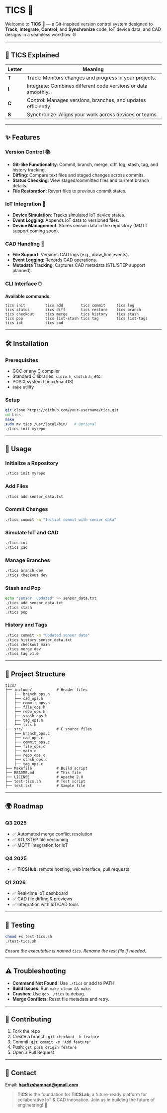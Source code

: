 # TICS 🚀

Welcome to **TICS** 🎉 — a Git-inspired version control system designed to **Track**, **Integrate**, **Control**, and **Synchronize** code, IoT device data, and CAD designs in a seamless workflow. 🌐

---

## 🔢 TICS Explained

| **Letter** | **Meaning**                                                   |
| ---------- | ------------------------------------------------------------- |
| **T**      | Track: Monitors changes and progress in your projects.        |
| **I**      | Integrate: Combines different code versions or data smoothly. |
| **C**      | Control: Manages versions, branches, and updates efficiently. |
| **S**      | Synchronize: Aligns your work across devices or teams.        |

---

## ✨ Features

### Version Control 📚

* **Git-like Functionality**: Commit, branch, merge, diff, log, stash, tag, and history tracking.
* **Diffing**: Compare text files and staged changes across commits.
* **Status Checking**: View staged/committed files and current branch details.
* **File Restoration**: Revert files to previous commit states.

### IoT Integration 🛁

* **Device Simulation**: Tracks simulated IoT device states.
* **Event Logging**: Appends IoT data to versioned files.
* **Device Management**: Stores sensor data in the repository (MQTT support coming soon).

### CAD Handling 🎨

* **File Support**: Versions CAD logs (e.g., draw\_line events).
* **Event Logging**: Records CAD operations.
* **Metadata Tracking**: Captures CAD metadata (STL/STEP support planned).

### CLI Interface 🖱️

**Available commands:**

```
tics init         tics add        tics commit     tics log
tics status       tics diff       tics restore    tics branch
tics checkout     tics merge      tics history    tics stash
tics pop          tics list-stash tics tag        tics list-tags
tics iot          tics cad
```

---

## 🛠️ Installation

### Prerequisites

* GCC or any C compiler
* Standard C libraries: `stdio.h`, `stdlib.h`, etc.
* POSIX system (Linux/macOS)
* `make` utility

### Setup

```bash
git clone https://github.com/your-username/tics.git
cd tics
make
sudo mv tics /usr/local/bin/   # Optional
./tics init myrepo
```

---

## 🚀 Usage

### Initialize a Repository

```bash
./tics init myrepo
```

### Add Files

```bash
./tics add sensor_data.txt
```

### Commit Changes

```bash
./tics commit -m "Initial commit with sensor data"
```

### Simulate IoT and CAD

```bash
./tics iot
./tics cad
```

### Manage Branches

```bash
./tics branch dev
./tics checkout dev
```

### Stash and Pop

```bash
echo "sensor: updated" >> sensor_data.txt
./tics add sensor_data.txt
./tics stash
./tics pop
```

### History and Tags

```bash
./tics commit -m "Updated sensor data"
./tics history sensor_data.txt
./tics checkout main
./tics merge dev
./tics tag v1.0
```

---

## 📂 Project Structure

```
tics/
├── include/           # Header files
│   ├── branch_ops.h
│   ├── cad_ops.h
│   ├── commit_ops.h
│   ├── file_ops.h
│   ├── repo_ops.h
│   ├── stash_ops.h
│   ├── tag_ops.h
│   └── tics.h
├── src/               # C source files
│   ├── branch_ops.c
│   ├── cad_ops.c
│   ├── commit_ops.c
│   ├── file_ops.c
│   ├── main.c
│   ├── repo_ops.c
│   ├── stash_ops.c
│   ├── tag_ops.c
├── Makefile           # Build script
├── README.md          # This file
├── LICENSE            # Apache 2.0
├── test-tics.sh       # Test script
├── test.txt           # Sample file
```

---

## 🌍 Roadmap

### Q3 2025

* ✅ Automated merge conflict resolution
* ✅ STL/STEP file versioning
* ✅ MQTT integration for IoT

### Q4 2025

* ✅ **TICSHub**: remote hosting, web interface, pull requests

### Q1 2026

* ✅ Real-time IoT dashboard
* ✅ CAD file diffing & previews
* ✅ Integration with IoT/CAD tools

---

## 🧪 Testing

```bash
chmod +x test-tics.sh
./test-tics.sh
```

*Ensure the executable is named `tics`. Rename the test file if needed.*

---

## ⚠️ Troubleshooting

* **Command Not Found**: Use `./tics` or add to PATH.
* **Build Issues**: Run `make clean && make`.
* **Crashes**: Use `gdb ./tics` to debug.
* **Merge Conflicts**: Reset file metadata and retry.

---

## 🤝 Contributing

1. Fork the repo
2. Create a branch: `git checkout -b feature`
3. Commit: `git commit -m "Add feature"`
4. Push: `git push origin feature`
5. Open a Pull Request

---

## 📧 Contact

Email: **[haafizshamnad@gmail.com](mailto:haafizshamnad@gmail.com)**

> **TICS** is the foundation for **TICSLab**, a future-ready platform for collaborative IoT & CAD innovation. Join us in building the future of engineering! 🚀
